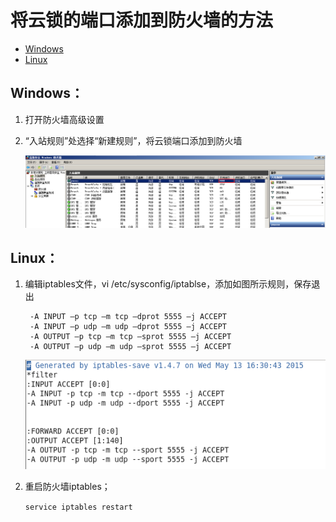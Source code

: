 # 将云锁的端口添加到防火墙的方法

* [Windows](q20.md#windows)
* [Linux](q20.md#linux)

## Windows：

1. 打开防火墙高级设置
2. “入站规则”处选择“新建规则”，将云锁端口添加到防火墙

   ![](../.gitbook/assets/q2001.png)

## Linux：

1. 编辑iptables文件，vi /etc/sysconfig/iptablse，添加如图所示规则，保存退出

   ```text
    -A INPUT –p tcp –m tcp –dprot 5555 –j ACCEPT        
    -A INPUT –p udp –m udp –dprot 5555 –j ACCEPT        
    -A OUTPUT –p tcp –m tcp –sprot 5555 –j ACCEPT        
    -A OUTPUT –p udp –m udp –sprot 5555 –j ACCEPT
   ```

   ![](../.gitbook/assets/q2002.png)

2. 重启防火墙iptables；

   `service iptables restart`

